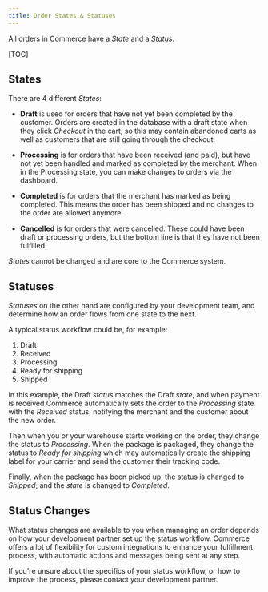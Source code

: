 ```yaml
---
title: Order States & Statuses
---
```


All orders in Commerce have a _State_ and a _Status_. 

[TOC]

## States

There are 4 different _States_:

- **Draft** is used for orders that have not yet been completed by the customer. Orders are created in the database with a draft state when they click _Checkout_ in the cart, so this may contain abandoned carts as well as customers that are still going through the checkout.

- **Processing** is for orders that have been received (and paid), but have not yet been handled and marked as completed by the merchant. When in the Processing state, you can make changes to orders via the dashboard.

- **Completed** is for orders that the merchant has marked as being completed. This means the order has been shipped and no changes to the order are allowed anymore.

- **Cancelled** is for orders that were cancelled. These could have been draft or processing orders, but the bottom line is that they have not been fulfilled. 

_States_ cannot be changed and are core to the Commerce system.

## Statuses

_Statuses_ on the other hand are configured by your development team, and determine how an order flows from one state to the next. 

A typical status workflow could be, for example:
 
1. Draft
2. Received 
3. Processing
4. Ready for shipping
5. Shipped

In this example, the Draft _status_ matches the Draft _state_, and when payment is received Commerce automatically sets the order to the _Processing_ state with the _Received_ status, notifying the merchant and the customer about the new order.

Then when you or your warehouse starts working on the order, they change the status to _Processing_. When the package is packaged, they change the status to _Ready for shipping_ which may automatically create the shipping label for your carrier and send the customer their tracking code. 

Finally, when the package has been picked up, the status is changed to _Shipped_, and the _state_ is changed to _Completed_. 

## Status Changes

What status changes are available to you when managing an order depends on how your development partner set up the status workflow. Commerce offers a lot of flexibility for custom integrations to enhance your fulfillment process, with automatic actions and messages being sent at any step.

If you're unsure about the specifics of your status workflow, or how to improve the process, please contact your development partner.


